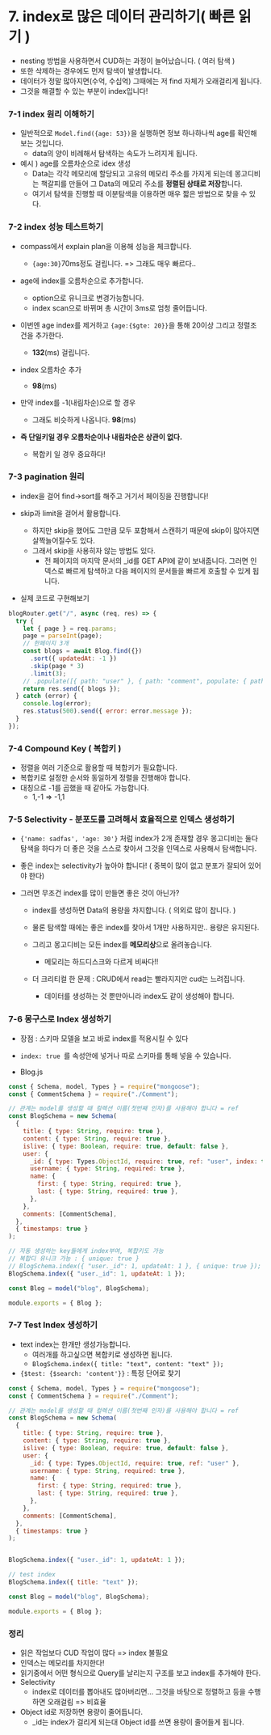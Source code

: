 # 7. index로 많은 데이터 관리하기( 빠른 읽기 )

- nesting 방법을 사용하면서 CUD하는 과정이 늘어났습니다. ( 여러 탐색 )
- 또한 삭제하는 경우에도 먼저 탐색이 발생합니다.
- 데이터가 정말 많아지면(수억, 수십억) 그때에는 저 find 자체가 오래걸리게 됩니다.
- 그것을 해결할 수 있는 부분이 index입니다!



### 7-1 index 원리 이해하기

- 일반적으로 `Model.find({age: 53})`을 실행하면 정보 하나하나씩 age를 확인해보는 것입니다.
  - data의 양이 비례해서 탐색하는 속도가 느려지게 됩니다.
- 예시 ) age를 오름차순으로 idex 생성
  - Data는 각각 메모리에 할당되고 고유의 메모리 주소를 가지게 되는데 몽고디비는 책갈피를 만들어 그 Data의 메모리 주소를 **정렬된 상태로 저장**합니다.
  - 여기서 탐색을 진행할 때 이분탐색을 이용하면 매우 짧은 방법으로 찾을 수 있다.



### 7-2 index 성능 테스트하기

- compass에서 explain plan을 이용해 성능을 체크합니다.
  - `{age:30}`70ms정도 걸립니다. => 그래도 매우 빠르다..
- age에 index를 오름차순으로 추가합니다.
  - option으로 유니크로 변경가능합니다.
  - index scan으로 바뀌며 총 시간이 3ms로 엄청 줄어듭니다.



- 이번엔 age index를 제거하고 `{age:{$gte: 20}}`을 통해 20이상 그리고 정렬조건을 추가한다.
  - **132**(ms) 걸립니다.
- index 오름차순 추가
  - **98**(ms)
- 만약 index를 -1(내림차순)으로 할 경우
  - 그래도 비슷하게 나옵니다. **98**(ms)
- **즉 단일키일 경우 오름차순이나 내림차순은 상관이 없다.**
  - 복합키 일 경우 중요하다!



### 7-3 pagination 원리

- index을 걸어 find->sort를 해주고 거기서 페이징을 진행합니다!
- skip과 limit을 걸어서 활용합니다.
  - 하지만 skip을 했어도 그만큼 모두 포함해서 스캔하기 때문에 skip이 많아지면 살짝늘어질수도 있다.
  - 그래서 skip을 사용히자 않는 방법도 있다.
    -  전 페이지의 마지막 문서의 _id를 GET API에 같이 보내줍니다. 그러면 인덱스로 빠르게 탐색하고 다음 페이지의 문서들을 빠르게 호출할 수 있게 됩니다.

- 실제 코드로 구현해보기

```js
blogRouter.get("/", async (req, res) => {
  try {
    let { page } = req.params;
    page = parseInt(page);
    // 한페이지 3개
    const blogs = await Blog.find({})
      .sort({ updatedAt: -1 })
      .skip(page * 3)
      .limit(3);
    // .populate([{ path: "user" }, { path: "comment", populate: { path: "user" } }]);
    return res.send({ blogs });
  } catch (error) {
    console.log(error);
    res.status(500).send({ error: error.message });
  }
});
```



### 7-4 Compound Key ( 복합키 )

- 정렬을 여러 기준으로 활용할 때 복합키가 필요합니다.
- 복합키로 설정한 순서와 동일하게 정렬을 진행해야 합니다.
- 대칭으로 -1를 곱했을 때 같아도 가능합니다.
  - 1,-1 => -1,1



### 7-5 Selectivity - 분포도를 고려해서 효율적으로 인덱스 생성하기

- `{'name: sadfas', 'age: 30'}` 처럼 index가 2개 존재할 경우 몽고디비는 둘다 탐색을 하다가 더 좋은 것을 스스로 찾아서 그것을 인덱스로 사용해서 탐색합니다.

- 좋은 index는 selectivity가 높아야 합니다! ( 중복이 많이 없고 분포가 잘되어 있어야 한다)

- 그러면 무조건 index를 많이 만들면 좋은 것이 아닌가?

  - index를 생성하면 Data의 용량을 차지합니다. ( 의외로 많이 찹니다. )

  - 물론 탐색할 때에는 좋은 index를 찾아서 1개만 사용하지만.. 용량은 유지된다.

  - 그리고 몽고디비는 모든 index를 **메모리상**으로 올려놓습니다.

    - 메모리는 하드디스크와 다르게 비싸다!!

  - 더 크리티컬 한 문제 : CRUD에서 read는 빨라지지만 cud는 느려집니다.

    - 데이터를 생성하는 것 뿐만아니라 index도 같이 생성해야 합니다.

    

### 7-6 몽구스로 Index 생성하기

- 장점 : 스키마 모델을 보고 바로 index를 적용시킬 수 있다
- `index: true `를 속성안에 넣거나 따로 스키마를 통해 넣을 수 있습니다.

- Blog.js

```js
const { Schema, model, Types } = require("mongoose");
const { CommentSchema } = require("./Comment");

// 관계는 model를 생성할 때 컬렉션 이름(첫번째 인자)를 사용해야 합니다 = ref
const BlogSchema = new Schema(
  {
    title: { type: String, require: true },
    content: { type: String, require: true },
    islive: { type: Boolean, require: true, default: false },
    user: {
      _id: { type: Types.ObjectId, require: true, ref: "user", index: true },
      username: { type: String, required: true },
      name: {
        first: { type: String, required: true },
        last: { type: String, required: true },
      },
    },
    comments: [CommentSchema],
  },
  { timestamps: true }
);

// 자동 생성하는 key들에게 index부여, 복합키도 가능
// 복합디 유니크 가능 : { unique: true }
// BlogSchema.index({ "user._id": 1, updateAt: 1 }, { unique: true });
BlogSchema.index({ "user._id": 1, updateAt: 1 });

const Blog = model("blog", BlogSchema);

module.exports = { Blog };
```



### 7-7 Test Index 생성하기

- text index는 한개만 생성가능합니다.
  - 여러개를 하고싶으면 복합키로 생성하면 됩니다.
  - `BlogSchema.index({ title: "text", content: "text" });`
- `{$test: {$search: 'content'}}` : 특정 단어로 찾기

```js
const { Schema, model, Types } = require("mongoose");
const { CommentSchema } = require("./Comment");

// 관계는 model를 생성할 때 컬렉션 이름(첫번째 인자)를 사용해야 합니다 = ref
const BlogSchema = new Schema(
  {
    title: { type: String, require: true },
    content: { type: String, require: true },
    islive: { type: Boolean, require: true, default: false },
    user: {
      _id: { type: Types.ObjectId, require: true, ref: "user" },
      username: { type: String, required: true },
      name: {
        first: { type: String, required: true },
        last: { type: String, required: true },
      },
    },
    comments: [CommentSchema],
  },
  { timestamps: true }
);


BlogSchema.index({ "user._id": 1, updateAt: 1 });

// test index
BlogSchema.index({ title: "text" });

const Blog = model("blog", BlogSchema);

module.exports = { Blog };
```



### 정리

- 읽은 작업보다 CUD 작업이 많다 => index 불필요
- 인덱스는 메모리를 차지한다!
- 읽기중에서 어떤 형식으로 Query를 날리는지 구조를 보고 index를 추가해야 한다.
- Selectivity
  - index로 데이터를 뽑아내도 많아버리면... 그것을 바탕으로 정렬하고 등을 수행하면 오래걸림 => 비효율
- Object id로 저장하면 용량이 줄어듭니다. 
  - _id는 index가 걸리게 되는대 Object id를 쓰면 용량이 줄어들게 됩니다.
